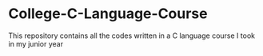 # College-C-Language-Course
This repository contains all the codes written in a C language course I took in my junior year
